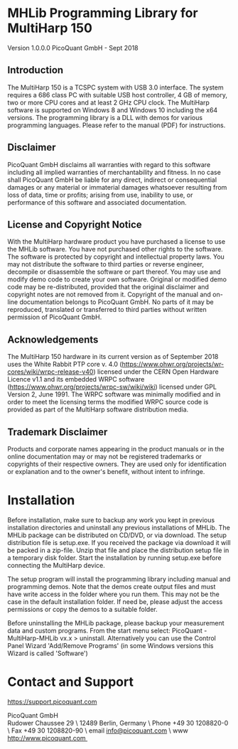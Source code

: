 # MHLib Programming Library for MultiHarp 150
Version 1.0.0.0
PicoQuant GmbH - Sept 2018



## Introduction

The MultiHarp 150 is a TCSPC system with USB 3.0 interface.
The system requires a 686 class PC with suitable USB host controller,
4 GB of memory, two or more CPU cores and at least 2 GHz CPU clock.
The MultiHarp software is supported on Windows 8 and Windows 10
including the x64 versions.
The programming library is a DLL with demos for various programming
languages. Please refer to the manual (PDF) for instructions.


## Disclaimer

PicoQuant GmbH disclaims all warranties with regard to this software
including all implied warranties of merchantability and fitness.
In no case shall PicoQuant GmbH be liable for any direct, indirect or
consequential damages or any material or immaterial damages whatsoever
resulting from loss of data, time or profits; arising from use, inability
to use, or performance of this software and associated documentation.


## License and Copyright Notice

With the MultiHarp hardware product you have purchased a license to use
the MHLib software. You have not purchased other rights to the software.
The software is protected by copyright and intellectual property laws.
You may not distribute the software to third parties or reverse engineer,
decompile or disassemble the software or part thereof. You may use and
modify demo code to create your own software. Original or modified demo
code may be re-distributed, provided that the original disclaimer and
copyright notes are not removed from it. Copyright of the manual and
on-line documentation belongs to PicoQuant GmbH. No parts of it may be
reproduced, translated or transferred to third parties without written
permission of PicoQuant GmbH.


## Acknowledgements

The MultiHarp 150 hardware in its current version as of September 2018
uses the White Rabbit PTP core v. 4.0
(https://www.ohwr.org/projects/wr-cores/wiki/wrpc-release-v40) licensed
under the CERN Open Hardware Licence v1.1 and its embedded WRPC software
(https://www.ohwr.org/projects/wrpc-sw/wiki/wiki) licensed under GPL
Version 2, June 1991. The WRPC software was minimally modified and in
order to meet the licensing terms the modified WRPC source code is
provided as part of the MultiHarp software distribution media.


## Trademark Disclaimer

Products and corporate names appearing in the product manuals or in the
online documentation may or may not be registered trademarks or copyrights
of their respective owners. They are used only for identification or
explanation and to the owner's benefit, without intent to infringe.


# Installation

Before installation, make sure to backup any work you kept in previous
installation directories and uninstall any previous installations of MHLib.
The MHLib package can be distributed on CD/DVD, or via download.
The setup distribution file is setup.exe.
If you received the package via download it will be packed in a
zip-file. Unzip that file and place the distribution setup file in a
temporary disk folder. Start the installation by running setup.exe before
connecting the MultiHarp device.

The setup program will install the programming library including manual
and programming demos. Note that the demos create output files and must
have write access in the folder where you run them. This may not be the 
case in the default installation folder. If need be, please adjust the
access permissions or copy the demos to a suitable folder.

Before uninstalling the MHLib package, please backup your measurement data
and custom programs.
From the start menu select:  PicoQuant - MultiHarp-MHLib vx.x  >  uninstall.
Alternatively you can use the Control Panel Wizard 'Add/Remove Programs'
(in some Windows versions this Wizard is called 'Software')


# Contact and Support
https://support.picoquant.com

PicoQuant GmbH \
Rudower Chaussee 29 \\
12489 Berlin, Germany \\
Phone +49 30 1208820-0 \\
Fax   +49 30 1208820-90 \\
email info@picoquant.com \\
www http://www.picoquant.com 
